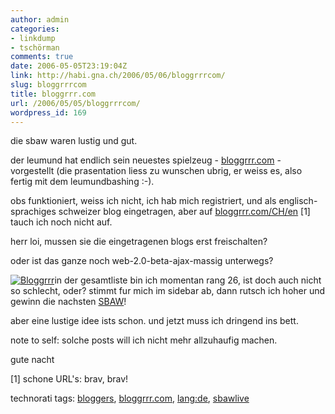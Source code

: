 ```yaml
---
author: admin
categories:
- linkdump
- tschörman
comments: true
date: 2006-05-05T23:19:04Z
link: http://habi.gna.ch/2006/05/06/bloggrrrcom/
slug: bloggrrrcom
title: bloggrrr.com
url: /2006/05/05/bloggrrrcom/
wordpress_id: 169
---
```


die sbaw waren lustig und gut.



der leumund hat endlich sein neuestes spielzeug - [bloggrrr.com](http://www.bloggrrr.com) - vorgestellt (die prasentation liess zu wunschen ubrig, er weiss es, also fertig mit dem leumundbashing :-).
  
obs funktioniert, weiss ich nicht, ich hab mich registriert, und als englisch-sprachiges schweizer blog eingetragen, aber auf [bloggrrr.com/CH/en](http://www.bloggrrr.com/CH/en) [1] tauch ich noch nicht auf.



herr loi, mussen sie die eingetragenen blogs erst freischalten?



oder ist das ganze noch web-2.0-beta-ajax-massig unterwegs?



[![Bloggrrr](http://habi.gna.ch/blog/images/bloggrrr-tm.jpg)](http://habi.gna.ch/blog/images/bloggrrr.jpg)in der gesamtliste bin ich momentan rang 26, ist doch auch nicht so schlecht, oder? stimmt fur mich im sidebar ab, dann rutsch ich hoher und gewinn die nachsten [SBAW](http://swissblogawards.ch/)!



aber eine lustige idee ists schon. und jetzt muss ich dringend ins bett.
  
note to self: solche posts will ich nicht mehr allzuhaufig machen.
  
gute nacht



[1] schone URL's: brav, brav!





technorati tags: [bloggers](http://www.technorati.com/tag/bloggers), [bloggrrr.com](http://www.technorati.com/tag/bloggrrr.com), [lang:de](http://www.technorati.com/tag/lang:de), [sbawlive](http://www.technorati.com/tag/sbawlive)

